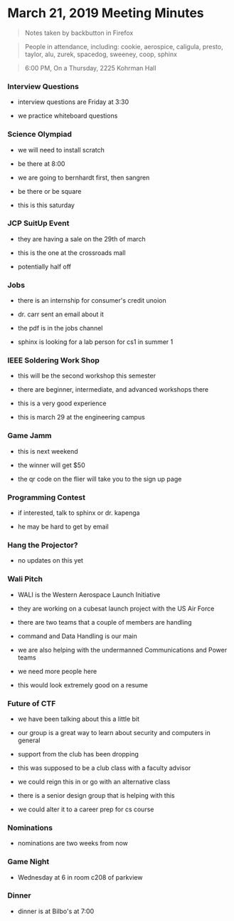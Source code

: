 # March 21, 2019 Meeting Minutes
> Notes taken by backbutton in Firefox

> People in attendance, including: cookie, aerospice, caligula, presto, taylor, alu, zurek, spacedog, sweeney, coop, sphinx

> 6:00 PM, On a Thursday, 2225 Kohrman Hall

### Interview Questions

* interview questions are Friday at 3:30

* we practice whiteboard questions

### Science Olympiad

* we will need to install scratch

* be there at 8:00

* we are going to bernhardt first, then sangren

* be there or be square

* this is this saturday

### JCP SuitUp Event

* they are having a sale on the 29th of march

* this is the one at the crossroads mall

* potentially half off

### Jobs

* there is an internship for consumer's credit unoion

* dr. carr sent an email about it

* the pdf is in the jobs channel

* sphinx is looking for a lab person for cs1 in summer 1

### IEEE Soldering Work Shop

* this will be the second workshop this semester

* there are beginner, intermediate, and advanced workshops there

* this is a very good experience

* this is march 29 at the engineering campus

### Game Jamm

* this is next weekend

* the winner will get $50

* the qr code on the flier will take you to the sign up page

### Programming Contest

* if interested, talk to sphinx or dr. kapenga

* he may be hard to get by email

### Hang the Projector?

* no updates on this yet

### Wali Pitch

* WALI is the Western Aerospace Launch Initiative

* they are working on a cubesat launch project with the US Air Force

* there are two teams that a couple of members are handling

* command and Data Handling is our main

* we are also helping with the undermanned Communications and Power teams

* we need more people here

* this would look extremely good on a resume

### Future of CTF

* we have been talking about this a little bit

* our group is a great way to learn about security and computers in general

* support from the club has been dropping

* this was supposed to be a club class with a faculty advisor

* we could reign this in or go with an alternative class

* there is a senior design group that is helping with this

* we could alter it to a career prep for cs course

### Nominations

* nominations are two weeks from now

### Game Night

* Wednesday at 6 in room c208 of parkview

### Dinner

* dinner is at Bilbo's at 7:00

